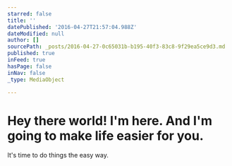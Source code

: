 ```yaml
---
starred: false
title: ''
datePublished: '2016-04-27T21:57:04.988Z'
dateModified: null
author: []
sourcePath: _posts/2016-04-27-0c65031b-b195-40f3-83c8-9f29ea5ce9d3.md
published: true
inFeed: true
hasPage: false
inNav: false
_type: MediaObject

---
```

# Hey there world! I'm here. And I'm going to make life easier for you.

It's time to do things the easy way.